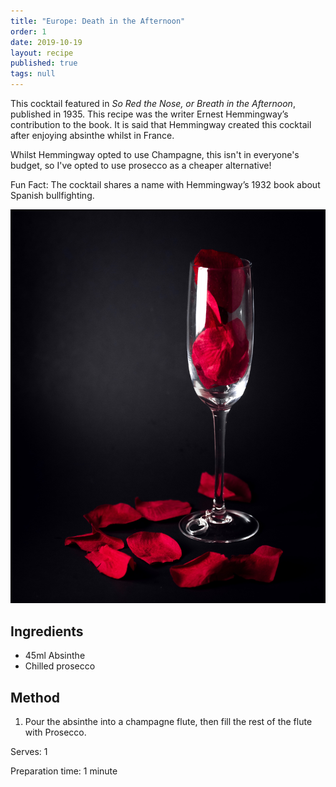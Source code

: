 ```yaml
---
title: "Europe: Death in the Afternoon"
order: 1
date: 2019-10-19
layout: recipe
published: true
tags: null
---
```

This cocktail featured in *So Red the Nose, or Breath in the Afternoon*, published in 1935. This recipe was the writer Ernest Hemmingway’s contribution to the book. It is said that Hemmingway created this cocktail after enjoying absinthe whilst in France. 

Whilst Hemmingway opted to use Champagne, this isn't in everyone's budget, so I've opted to use prosecco as a cheaper alternative!

Fun Fact: The cocktail shares a name with Hemmingway’s 1932 book about Spanish bullfighting.

![Champagne flute with rose petals inside and around.](../uploads/ray-reyes-tumli7it518-unsplash.jpg)

## Ingredients

* 45ml Absinthe
* Chilled prosecco

## Method

1. Pour the absinthe into a champagne flute, then fill the rest of the flute with Prosecco.

Serves: 1

Preparation time: 1 minute